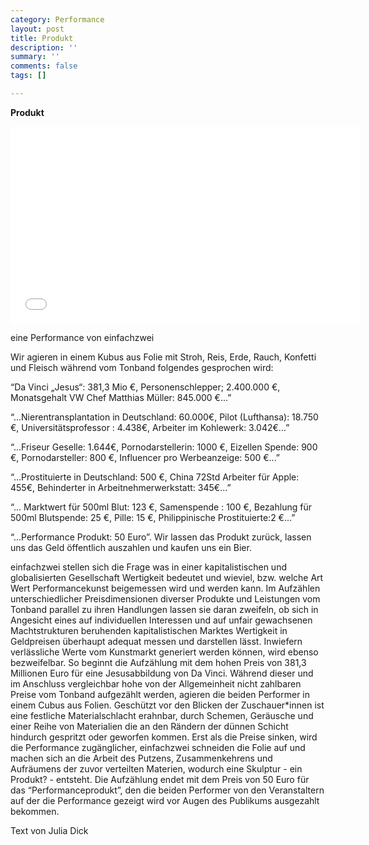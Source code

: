 ```yaml
---
category: Performance
layout: post
title: Produkt
description: ''
summary: ''
comments: false
tags: []

---
```

**Produkt**

<iframe width="560" height="315" src="[https://www.youtube.com/embed/uYnv_8cm0Es](https://www.youtube.com/embed/uYnv_8cm0Es "https://www.youtube.com/embed/uYnv_8cm0Es")" frameborder="0" allow="accelerometer; autoplay; clipboard-write; encrypted-media; gyroscope; picture-in-picture" allowfullscreen></iframe>

eine Performance von einfachzwei

Wir agieren in einem Kubus aus Folie mit Stroh, Reis, Erde, Rauch, Konfetti und Fleisch während vom Tonband folgendes gesprochen wird:

“Da Vinci „Jesus“: 381,3 Mio €, Personenschlepper; 2.400.000 €, Monatsgehalt VW Chef Matthias Müller: 845.000 €...”

“...Nierentransplantation in Deutschland: 60.000€, Pilot (Lufthansa): 18.750 €, Universitätsprofessor : 4.438€, Arbeiter im Kohlewerk: 3.042€...”

“...Friseur Geselle: 1.644€, Pornodarstellerin: 1000 €, Eizellen Spende: 900 €, Pornodarsteller: 800 €, Influencer pro Werbeanzeige: 500 €...”

“...Prostituierte in Deutschland: 500 €, China 72Std Arbeiter für Apple: 455€, Behinderter in Arbeitnehmerwerkstatt: 345€...”

“... Marktwert für 500ml Blut: 123 €, Samenspende : 100 €, Bezahlung für 500ml Blutspende: 25 €, Pille: 15 €, Philippinische Prostituierte:2 €...”

“...Performance Produkt: 50 Euro”. Wir lassen das Produkt zurück, lassen uns das Geld öffentlich auszahlen und kaufen uns ein Bier.

einfachzwei stellen sich die Frage was in einer kapitalistischen und globalisierten Gesellschaft Wertigkeit bedeutet und wieviel, bzw. welche Art Wert Performancekunst beigemessen wird und werden kann. Im Aufzählen unterschiedlicher Preisdimensionen diverser Produkte und Leistungen vom Tonband parallel zu ihren Handlungen lassen sie daran zweifeln, ob sich in Angesicht eines auf individuellen Interessen und auf unfair gewachsenen Machtstrukturen beruhenden kapitalistischen Marktes Wertigkeit in Geldpreisen überhaupt adequat messen und darstellen lässt. Inwiefern verlässliche Werte vom Kunstmarkt generiert werden können, wird ebenso bezweifelbar. So beginnt die Aufzählung mit dem hohen Preis von 381,3 Millionen Euro für eine Jesusabbildung von Da Vinci. Während dieser und im Anschluss vergleichbar hohe von der Allgemeinheit nicht zahlbaren Preise vom Tonband aufgezählt werden, agieren die beiden Performer in einem Cubus aus Folien. Geschützt vor den Blicken der Zuschauer*innen ist eine festliche Materialschlacht erahnbar, durch Schemen, Geräusche und einer Reihe von Materialien die an den Rändern der dünnen Schicht hindurch gespritzt oder geworfen kommen. Erst als die Preise sinken, wird die Performance zugänglicher, einfachzwei schneiden die Folie auf und machen sich an die Arbeit des Putzens, Zusammenkehrens und Aufräumens der zuvor verteilten Materien, wodurch eine Skulptur - ein Produkt? - entsteht. Die Aufzählung endet mit dem Preis von 50 Euro für das “Performanceprodukt”, den die beiden Performer von den Veranstaltern auf der die Performance gezeigt wird vor Augen des Publikums ausgezahlt bekommen.

Text von Julia Dick